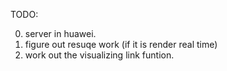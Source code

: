TODO:

0. server in huawei.
1. figure out resuqe work (if it is render real time)
2. work out the visualizing link funtion.
